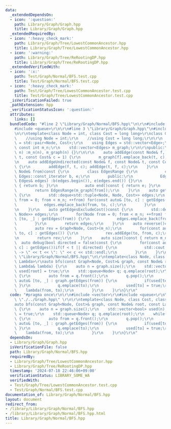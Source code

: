 ```yaml
---
data:
  _extendedDependsOn:
  - icon: ':question:'
    path: Library/Graph/Graph.hpp
    title: Library/Graph/Graph.hpp
  _extendedRequiredBy:
  - icon: ':heavy_check_mark:'
    path: Library/Graph/Tree/LowestCommonAncestor.hpp
    title: Library/Graph/Tree/LowestCommonAncestor.hpp
  - icon: ':warning:'
    path: Library/Graph/Tree/ReRootingDP.hpp
    title: Library/Graph/Tree/ReRootingDP.hpp
  _extendedVerifiedWith:
  - icon: ':x:'
    path: Test/Graph/Normal/BFS.test.cpp
    title: Test/Graph/Normal/BFS.test.cpp
  - icon: ':heavy_check_mark:'
    path: Test/Graph/Tree/LowestCommonAncestor.test.cpp
    title: Test/Graph/Tree/LowestCommonAncestor.test.cpp
  _isVerificationFailed: true
  _pathExtension: hpp
  _verificationStatusIcon: ':question:'
  attributes:
    links: []
  bundledCode: "#line 2 \"Library/Graph/Normal/BFS.hpp\"\n\r\n#include <vector>\r\n\
    #include <queue>\r\n\r\n#line 3 \"Library/Graph/Graph.hpp\"\n#include <deque>\r\
    \n\r\ntemplate<class Node = int, class Cost = long long>\r\nclass Graph {\r\n\
    \    //using Node = int;\r\n    //using Cost = long long;\r\n\r\n    using Edge\
    \ = std::pair<Node, Cost>;\r\n    using Edges = std::vector<Edge>;\r\n\r\n   \
    \ const int m_n;\r\n    std::vector<Edges> m_graph;\r\n\r\npublic:\r\n    Graph(int\
    \ n) :m_n(n), m_graph(n) {}\r\n\r\n    auto addEdge(const Node& f, const Node&\
    \ t, const Cost& c = 1) {\r\n        m_graph[f].emplace_back(t, c);\r\n    }\r\
    \n    auto addEdgeUndirected(const Node& f, const Node& t, const Cost& c = 1)\
    \ {\r\n        addEdge(f, t, c); addEdge(t, f, c);\r\n    }\r\n    auto getEdges(const\
    \ Node& from)const {\r\n        class EdgesRange {\r\n            const typename\
    \ Edges::const_iterator b, e;\r\n        public:\r\n            EdgesRange(const\
    \ Edges& edges) :b(edges.begin()), e(edges.end()) {}\r\n            auto begin()const\
    \ { return b; }\r\n            auto end()const { return e; }\r\n        };\r\n\
    \        return EdgesRange(m_graph[from]);\r\n    }\r\n    auto getEdges()const\
    \ {\r\n        std::deque<std::tuple<Node, Node, Cost>> edges;\r\n        for(Node\
    \ from = 0; from < m_n; ++from) for(const auto& [to, c] : getEdges(from)) {\r\n\
    \            edges.emplace_back(from, to, c);\r\n        }\r\n        return edges;\r\
    \n    }\r\n    auto getEdgesExcludeCost()const {\r\n        std::deque<std::pair<Node,\
    \ Node>> edges;\r\n        for(Node from = 0; from < m_n; ++from) for(const auto&\
    \ [to, _] : getEdges(from)) {\r\n            edges.emplace_back(from, to);\r\n\
    \        }\r\n        return edges;\r\n    }\r\n    auto reverse()const {\r\n\
    \        auto rev = Graph<Node, Cost>(m_n);\r\n        for(const auto& [from,\
    \ to, c] : getEdges()) {\r\n            rev.addEdge(to, from, c);\r\n        }\r\
    \n        return rev;\r\n    }\r\n    auto size()const { return m_n; };\r\n  \
    \  auto debug(bool directed = false)const {\r\n        for(const auto& [f, t,\
    \ c] : getEdges())if(f < t || directed) {\r\n            std::cout << f << \"\
    \ -> \" << t << \": \" << c << std::endl;\r\n        }\r\n    }\r\n};\n#line 7\
    \ \"Library/Graph/Normal/BFS.hpp\"\n\r\ntemplate<class Node, class Cost, class\
    \ Lambda>\r\nauto bfs(const Graph<Node, Cost>& graph, const Node& root, const\
    \ Lambda& lambda) {\r\n    auto n = graph.size();\r\n    std::vector<bool> used(n);\
    \ used[root] = true;\r\n    std::queue<Node> q; q.emplace(root);\r\n    while(!q.empty())\
    \ {\r\n        auto from = q.front();\r\n        q.pop();\r\n        for(const\
    \ auto& [to, _] : graph.getEdges(from)) {\r\n            if(used[to]) { continue;\
    \ }\r\n            q.emplace(to);\r\n            used[to] = true;\r\n        \
    \    lambda(from, to);\r\n        }\r\n    }\r\n}\r\n"
  code: "#pragma once\r\n\r\n#include <vector>\r\n#include <queue>\r\n\r\n#include\
    \ \"./../Graph.hpp\" \r\n\r\ntemplate<class Node, class Cost, class Lambda>\r\n\
    auto bfs(const Graph<Node, Cost>& graph, const Node& root, const Lambda& lambda)\
    \ {\r\n    auto n = graph.size();\r\n    std::vector<bool> used(n); used[root]\
    \ = true;\r\n    std::queue<Node> q; q.emplace(root);\r\n    while(!q.empty())\
    \ {\r\n        auto from = q.front();\r\n        q.pop();\r\n        for(const\
    \ auto& [to, _] : graph.getEdges(from)) {\r\n            if(used[to]) { continue;\
    \ }\r\n            q.emplace(to);\r\n            used[to] = true;\r\n        \
    \    lambda(from, to);\r\n        }\r\n    }\r\n}\r\n"
  dependsOn:
  - Library/Graph/Graph.hpp
  isVerificationFile: false
  path: Library/Graph/Normal/BFS.hpp
  requiredBy:
  - Library/Graph/Tree/LowestCommonAncestor.hpp
  - Library/Graph/Tree/ReRootingDP.hpp
  timestamp: '2024-07-18 22:46:06+09:00'
  verificationStatus: LIBRARY_SOME_WA
  verifiedWith:
  - Test/Graph/Tree/LowestCommonAncestor.test.cpp
  - Test/Graph/Normal/BFS.test.cpp
documentation_of: Library/Graph/Normal/BFS.hpp
layout: document
redirect_from:
- /library/Library/Graph/Normal/BFS.hpp
- /library/Library/Graph/Normal/BFS.hpp.html
title: Library/Graph/Normal/BFS.hpp
---
```

